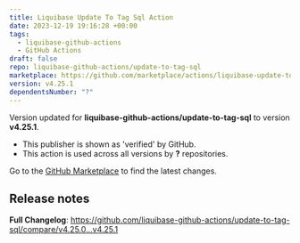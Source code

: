 ```yaml
---
title: Liquibase Update To Tag Sql Action
date: 2023-12-19 19:16:28 +00:00
tags:
  - liquibase-github-actions
  - GitHub Actions
draft: false
repo: liquibase-github-actions/update-to-tag-sql
marketplace: https://github.com/marketplace/actions/liquibase-update-to-tag-sql-action
version: v4.25.1
dependentsNumber: "?"
---
```



Version updated for **liquibase-github-actions/update-to-tag-sql** to version **v4.25.1**.
- This publisher is shown as 'verified' by GitHub.
- This action is used across all versions by **?** repositories.

Go to the [GitHub Marketplace](https://github.com/marketplace/actions/liquibase-update-to-tag-sql-action) to find the latest changes.

## Release notes

**Full Changelog**: https://github.com/liquibase-github-actions/update-to-tag-sql/compare/v4.25.0...v4.25.1
